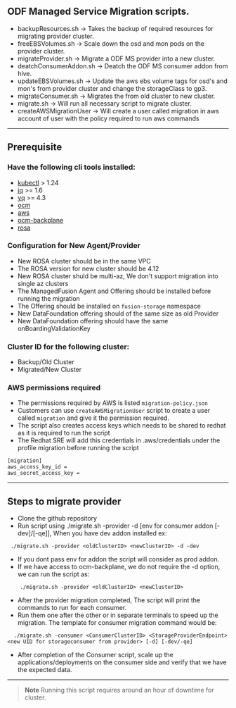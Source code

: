 ## ODF Managed Service Migration scripts.
- backupResources.sh -> Takes the backup of required resources for migrating provider cluster.
- freeEBSVolumes.sh -> Scale down the osd and mon pods on the provider cluster.
- migrateProvider.sh -> Migrate a ODF MS provider into a new cluster.
- deatchConsumerAddon.sh -> Deatch the ODF MS consumer addon from hive.
- updateEBSVolumes.sh -> Update the aws ebs volume tags for osd's and mon's from provider cluster and change the storageClass to gp3.
- migrateConsumer.sh -> Migrates the from old cluster to new cluster.
- migrate.sh -> Will run all necessary script to migrate cluster.
- createAWSMigrationUser -> Will create a user called migration in aws account of user with the policy required to run aws commands
---
## Prerequisite
### Have the following cli tools installed:
- [kubectl](https://kubernetes.io/docs/tasks/tools/) > 1.24
- [jq](https://www.cyberithub.com/how-to-install-jq-json-processor-on-rhel-centos-7-8/) >= 1.6
- [yq](https://www.cyberithub.com/how-to-install-yq-command-line-tool-on-linux-in-5-easy-steps/) >= 4.3
- [ocm](https://console.redhat.com/openshift/downloads)
- [aws](https://docs.aws.amazon.com/cli/latest/userguide/getting-started-install.html)
- [ocm-backplane](https://gitlab.cee.redhat.com/service/backplane-cli)
- [rosa](https://console.redhat.com/openshift/downloads)

### Configuration for New Agent/Provider
- New ROSA cluster should be in the same VPC
- The ROSA version for new cluster should be 4.12
- New ROSA cluster shuld be multi-az, We don't support migration into single az clusters
- The ManagedFusion Agent and Offering should be installed before running the migration
- The Offering should be installed on `fusion-storage` namespace
- New DataFoundation offering should of the same size as old Provider
- New DataFoundation offering should have the same onBoardingValidationKey

### Cluster ID for the following cluster:
- Backup/Old Cluster
- Migrated/New Cluster

### AWS permissions required
- The permissions required by AWS is listed `migration-policy.json`
- Customers can use `createAWSMigrationUser` script to create a user called `migration` and give it the permission required.
- The script also creates access keys which needs to be shared to redhat as it is required to run the script
- The Redhat SRE will add this credentials in .aws/credentials under the profile migration before running the script

```shell
[migration]
aws_access_key_id = 
aws_secret_access_key = 
```

---
## Steps to migrate provider
- Clone the github repository
- Run script using ./migrate.sh -provider <oldClusterID> <newClusterID> -d [env for consumer addon [-dev]/[-qe]], When you have dev addon installed ex: 
```
 ./migrate.sh -provider <oldClusterID> <newClusterID> -d -dev
```
- If you dont pass env for addon the script will consider as prod addon.
- If we have access to ocm-backplane, we do not require the -d option, we can run the script as:
```
    ./migrate.sh -provider <oldClusterID> <newClusterID>
```
- After the provider migration completed, The script will print the commands to run for each consumer.
- Run them one after the other or in separate terminals to speed up the migration. The template for consumer migration command would be:
```
  ./migrate.sh -consumer <ConsumerClusterID> <StorageProviderEndpoint> <new UID for storageconsumer from provider> [-d] [-dev/-qe]
```

- After completion of the Consumer script, scale up the applications/deployments on the consumer side and verify that we have the expected data.
---
> **Note** Running this script requires around an hour of downtime for cluster.


